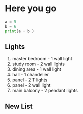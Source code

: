 # Here you go

``` python
a = 5
b = 6
print(a + b )

````

## Lights 
1. master bedroom - 1 wall light
2. study room - 2 wall lights
3. dining area - 1 wall light
4. hall - 1 chandelier
5. panel - 2 T lights 
6. panel - 2 wall light
7. main balcony - 2 pendant lights

## New List

